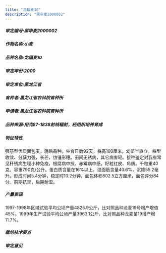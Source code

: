```yaml
---
title: "龙辐麦10"
description: "黑审麦2000002"
---
```

##### 审定编号:黑审麦2000002

##### 作物名称:小麦

##### 品种名称:龙辐麦10

##### 审定年份:2000

##### 审定单位:黑龙江省

##### 育种者:黑龙江省农科院育种所

##### 申请者:黑龙江省农科院育种所

##### 品种来源:用克87-1838射线辐射，经组织培养育成

##### 特征特性
强筋型优质面包麦，晚熟品种。生育日数92天，株高100厘米，幼苗半直立，株型收敛、分蘖力强，长芒，纺锤形穗。田间无锈病，其它病害轻。接种鉴定对我省常见秆锈病生理小种免疫，根腐病中抗、赤霉病中感。籽粒红皮、角质。千粒重40克、容重790克/公升。蛋白质含量在16%以上，湿面筋含量40.6%，沉降55.2毫升。形成时间5.4分钟，稳定时10.2分钟，面包体积802.5立方厘米，面包评分84分。前期抗旱，后期耐湿。

##### 产量表现
1997-1998年区域试验平均公顷产量4825.9公斤，比对照品种龙麦19号增产增值45%。1999年生产试验平均公顷产量3963.1公斤，比对照品种龙麦苗19增产增11.7%。

##### 栽培技术要点


##### 审定意见

